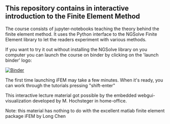 This repository contains in interactive introduction to the Finite Element Method
---

The course consists of jupyter-notebooks teaching the theory behind the
finite element method. It uses the Python interface to the NGSolve Finite Element
library to let the readers experiment with various methods.

If you want to try it out without installing the NGSolve library on you computer you
can launch the course on binder by clicking on the 'launch binder' logo:

[![Binder](https://mybinder.org/badge_logo.svg)](https://mybinder.org/v2/gh/JSchoeberl/iFEM/master?filepath=iFEM.ipynb)

The first time launching iFEM may take a few minutes. When it's ready,
you can work through the tutorials pressing "shift-enter"

This interactive lecture material got possible by the embedded
webgui-visualization developed by M. Hochsteger in home-office.

Note: this material has nothing to do with the excellent matlab finite element package iFEM by Long Chen
